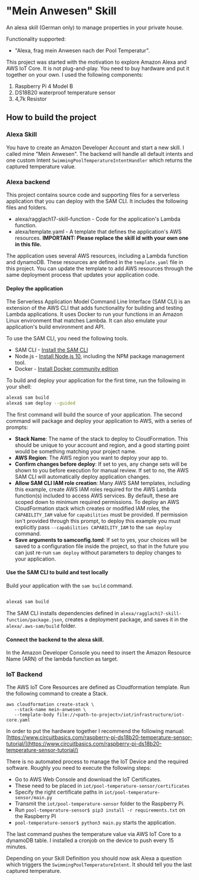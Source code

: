 # "Mein Anwesen" Skill

An alexa skill (German only) to manage properties in your private house.

Functionality supported:
- "Alexa, frag mein Anwesen nach der Pool Temperatur".



This project was started with the motivation to explore Amazon Alexa and AWS IoT Core.
It is not plug-and-play. You need to buy hardware and put it together on your own.
I used the following components:
1. Raspberry Pi 4 Model B
2. DS18B20 waterproof temperature sensor
4. 4,7k Resistor


## How to build the project
### Alexa Skill
You have to create an Amazon Developer Account and start a new skill.
I called mine "Mein Anwesen". The backend will handle all default intents and one custom Intent `SwimmingPoolTemperatureIntentHandler` which returns the captured temperature value.

### Alexa backend
This project contains source code and supporting files for a serverless application that you can deploy with the SAM CLI. It includes the following files and folders.

- alexa/ragglach17-skill-function - Code for the application's Lambda function.
- alexa/template.yaml - A template that defines the application's AWS resources. **IMPORTANT: Please replace the skill id with your own one in this file.**

The application uses several AWS resources, including a Lambda function and dynamoDB. These resources are defined in the `template.yaml` file in this project. You can update the template to add AWS resources through the same deployment process that updates your application code.

#### Deploy the application

The Serverless Application Model Command Line Interface (SAM CLI) is an extension of the AWS CLI that adds functionality for building and testing Lambda applications. It uses Docker to run your functions in an Amazon Linux environment that matches Lambda. It can also emulate your application's build environment and API.

To use the SAM CLI, you need the following tools.

* SAM CLI - [Install the SAM CLI](https://docs.aws.amazon.com/serverless-application-model/latest/developerguide/serverless-sam-cli-install.html)
* Node.js - [Install Node.js 10](https://nodejs.org/en/), including the NPM package management tool.
* Docker - [Install Docker community edition](https://hub.docker.com/search/?type=edition&offering=community)

To build and deploy your application for the first time, run the following in your shell:

```bash
alexa$ sam build
alexa$ sam deploy --guided
```

The first command will build the source of your application. The second command will package and deploy your application to AWS, with a series of prompts:

* **Stack Name**: The name of the stack to deploy to CloudFormation. This should be unique to your account and region, and a good starting point would be something matching your project name.
* **AWS Region**: The AWS region you want to deploy your app to.
* **Confirm changes before deploy**: If set to yes, any change sets will be shown to you before execution for manual review. If set to no, the AWS SAM CLI will automatically deploy application changes.
* **Allow SAM CLI IAM role creation**: Many AWS SAM templates, including this example, create AWS IAM roles required for the AWS Lambda function(s) included to access AWS services. By default, these are scoped down to minimum required permissions. To deploy an AWS CloudFormation stack which creates or modified IAM roles, the `CAPABILITY_IAM` value for `capabilities` must be provided. If permission isn't provided through this prompt, to deploy this example you must explicitly pass `--capabilities CAPABILITY_IAM` to the `sam deploy` command.
* **Save arguments to samconfig.toml**: If set to yes, your choices will be saved to a configuration file inside the project, so that in the future you can just re-run `sam deploy` without parameters to deploy changes to your application.

#### Use the SAM CLI to build and test locally

Build your application with the `sam build` command.

```bash

alexa$ sam build
```

The SAM CLI installs dependencies defined in `alexa/ragglach17-skill-function/package.json`, creates a deployment package, and saves it in the `alexa/.aws-sam/build` folder.

#### Connect the backend to the alexa skill.
In the Amazon Developer Console you need to insert the Amazon Resource Name (ARN) of the lambda function as target.
### IoT Backend
The AWS IoT Core Resources are defined as Cloudformation template. Run the following command to create a Stack.
```
aws cloudformation create-stack \
   --stack-name mein-anwesen \
   --template-body file://<path-to-project>/iot/infrastructure/iot-core.yaml
```

In order to put the hardware together I recommend the following manual:
[https://www.circuitbasics.com/raspberry-pi-ds18b20-temperature-sensor-tutorial/](https://www.circuitbasics.com/raspberry-pi-ds18b20-temperature-sensor-tutorial/)


There is no automated process to manage the IoT Device and the required software. Roughly you need to execute the following steps:  
- Go to AWS Web Console and download the IoT Certificates.
- These need to be placed in `iot/pool-temperature-sensor/certificates`
- Specify the right certificate paths in `iot/pool-temperature-sensor/main.py`
- Transmit the `iot/pool-temperature-sensor` folder to the Raspberry Pi.
- Run `pool-temperature-sensor$ pip3 install -r requirements.txt` on the Raspberry PI
- `pool-temperature-sensor$ python3 main.py` starts the application.

The last command pushes the temperature value via AWS IoT Core to a dynamoDB table. I installed a cronjob on the device to push every 15 minutes.


Depending on your Skill Definition you should now ask Alexa a question which triggers the `SwimmingPoolTemperatureIntent`. It should tell you the last captured temperature.

